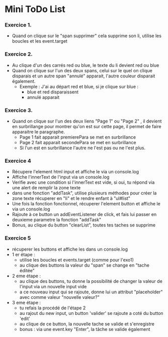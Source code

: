 # Mini ToDo List

### Exercice 1. 
- Quand on clique sur le "span supprimer" cela supprime son li, utilise les boucles et les event.target

### Exercice 2.
- Au clique d'un des carrés red ou blue, le texte du li devient red ou blue
- Quand on clique sur l'un des deux spans, celui sur le quel on clique disparais et un autre span "annulé" apparait, l'autre couleur disparait également.
    - Exemple : J'ai au départ red et blue, si je clique sur blue :
        - blue et red disparaissent
        - annulé apparait

### Exercice 3.
- Quand on clique sur l'un des deux liens "Page 1" ou "Page 2" , il devient en surbrillange pour montrer qu'on est sur cette page, il permet de faire apparaitre le paragraphe.
    - Page 1 fait apparait premierePara se met en surbrillance
    - Page 2 fait apparait secondePara se met en surbrillance
    - Si l'un est en surbrillance l'autre ne l'est pas ou ne l'est plus.

### Exercice 4
- Récupere l'element html input et affiche le via un console.log
- Affiche l'innerText de l'input via un console.log
- Verifie avec une condition si l'innerText est vide, si oui, tu répond via une alert de remplir la zone texte
- dans une fonction "addTask", utilise plusieurs méthodes pour créer la zone texte récuperer en "li" et le rendre enfant à "ul#list"
- Une fois la fonction fonctionnel, récuperer l'element button et affiche le via un console.log
- Rajoute à ce button un addEventListener de click, et fais lui passer en deuxieme parametre la fonction "addTask"
- Bonus, au clique du button "clearList", toutes tes taches se supprime

### Exercice 5
- récuperer les buttons et affiche les dans un console.log
- 1 er étape : 
    - utilise les boucles et events.target (comme pour l'exo1)
    - au clique des buttons la valeur du "span" se change en "tache éditée"
- 2 eme étape :
    - au clique des buttons, tu donne la possibilité de changer la valeur de l'input via un nouvelle input vide
    - a ce nouveau input qui se rajoute, donne lui un attribut "placeholder" avec comme valeur "nouvelle valeur?"
- 3 eme étape : 
    - tu refais la procédé de l'étape 2
    - au rajout du new input, un button 'valider' se rajoute a coté du button 'edit'
    - au clique de ce button, la nouvelle tache se valide et s'enregistre 
    - bonus : via une event.key "Enter", la tâche se valide également 

